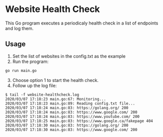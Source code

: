 # Website Health Check

This Go program executes a periodicaly health check in a list of endpoints and log them.

## Usage  

1. Set the list of websites in the config.txt as the example  
2. Run the program:  
```bash
go run main.go
```
3. Choose option 1 to start the health check.  
4. Follow up the log file:  
```
$ tail -f website-healthcheck.log
2020/03/07 17:18:23 main.go:67: Monitoring...
2020/03/07 17:18:23 main.go:89: Reading config.txt file...
2020/03/07 17:18:24 main.go:83: https://golang.org/ 200
2020/03/07 17:18:24 main.go:83: https://www.google.com/ 200
2020/03/07 17:18:24 main.go:83: https://www.youtube.com/ 200
2020/03/07 17:18:25 main.go:83: https://www.google.ca/fakepage 404
2020/03/07 17:18:30 main.go:83: https://golang.org/ 200
2020/03/07 17:18:30 main.go:83: https://www.google.com/ 200
```
